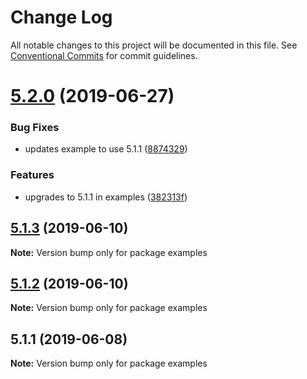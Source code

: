 # Change Log

All notable changes to this project will be documented in this file.
See [Conventional Commits](https://conventionalcommits.org) for commit guidelines.

# [5.2.0](https://github.com/morgs32/storybook-addon-xd-designs/compare/v5.1.3...v5.2.0) (2019-06-27)


### Bug Fixes

* updates example to use 5.1.1 ([8874329](https://github.com/morgs32/storybook-addon-xd-designs/commit/8874329))


### Features

* upgrades to 5.1.1 in examples ([382313f](https://github.com/morgs32/storybook-addon-xd-designs/commit/382313f))





## [5.1.3](https://github.com/morgs32/storybook-addon-xd-designs/compare/v5.1.2...v5.1.3) (2019-06-10)

**Note:** Version bump only for package examples





## [5.1.2](https://github.com/morgs32/storybook-addon-xd-designs/compare/v5.1.1...v5.1.2) (2019-06-10)

**Note:** Version bump only for package examples





## 5.1.1 (2019-06-08)

**Note:** Version bump only for package examples
